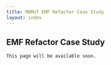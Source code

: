 ```yaml
---
title: MOMoT EMF Refactor Case Study
layout: index
---
```


## EMF Refactor Case Study
`This page will be available soon.`

